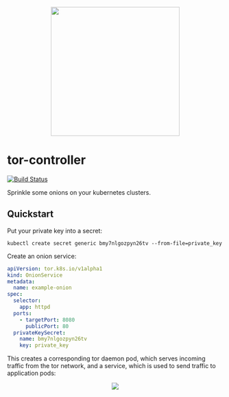 <p align="center">
  <img height="300" src="https://sr.ht/2mc0.png">
</p>

tor-controller
==============

[![Build Status](https://img.shields.io/travis-ci/kragniz/tor-controller.svg?style=flat-square)](https://travis-ci.org/kragniz/tor-controller)

Sprinkle some onions on your kubernetes clusters.

Quickstart
----------

Put your private key into a secret:

    kubectl create secret generic bmy7nlgozpyn26tv --from-file=private_key

Create an onion service:

```yaml
apiVersion: tor.k8s.io/v1alpha1
kind: OnionService
metadata:
  name: example-onion
spec:
  selector:
    app: httpd
  ports:
    - targetPort: 8080
      publicPort: 80
  privateKeySecret:
    name: bmy7nlgozpyn26tv
    key: private_key
```

This creates a corresponding tor daemon pod, which serves incoming traffic from
the tor network, and a service, which is used to send traffic to application
pods:

<p align="center">
  <img src="https://sr.ht/6WbX.png">
</p>
